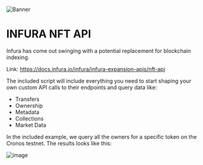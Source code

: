 ![Banner](https://user-images.githubusercontent.com/97366705/231331134-fb9d64c2-f3b8-404b-9cae-12124f9bbfe5.png)


# INFURA NFT API

Infura has come out swinging with a potential replacement for blockchain indexing.

Link: https://docs.infura.io/infura/infura-expansion-apis/nft-api

The included script will include everything you need to start shaping your own custom API calls to their endpoints and query data like: 

* Transfers
* Ownership
* Metadata
* Collections
* Market Data

In the included example, we query all the owners for a specific token on the Cronos testnet. The results looks like this: 

![image](https://user-images.githubusercontent.com/97366705/231330919-66defd99-46f3-4c80-afb1-27e0dfffc5f4.png)
